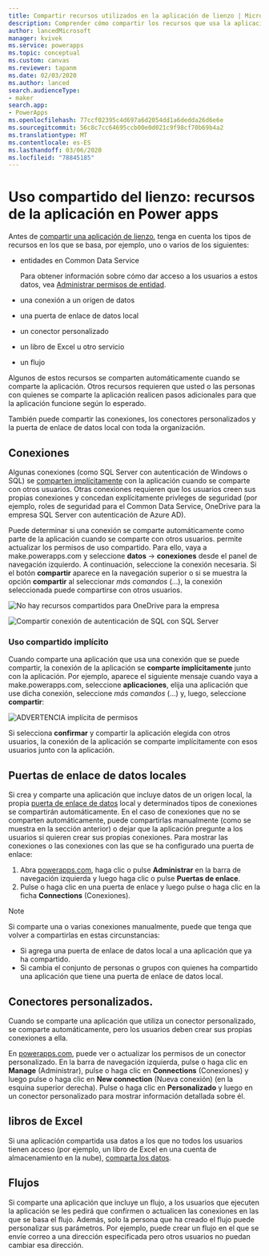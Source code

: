 ```yaml
---
title: Compartir recursos utilizados en la aplicación de lienzo | Microsoft Docs
description: Comprender cómo compartir los recursos que usa la aplicación de lienzo en Power apps
author: lancedMicrosoft
manager: kvivek
ms.service: powerapps
ms.topic: conceptual
ms.custom: canvas
ms.reviewer: tapanm
ms.date: 02/03/2020
ms.author: lanced
search.audienceType:
- maker
search.app:
- PowerApps
ms.openlocfilehash: 77ccf02395c4d697a6d2054dd1a6dedda26d6e6e
ms.sourcegitcommit: 56c8c7cc64695ccb00e0d021c9f98cf70b69b4a2
ms.translationtype: MT
ms.contentlocale: es-ES
ms.lasthandoff: 03/06/2020
ms.locfileid: "78845185"
---
```

# <a name="share-canvas-app-resources-in-power-apps"></a>Uso compartido del lienzo: recursos de la aplicación en Power apps

Antes de [compartir una aplicación de lienzo](share-app.md), tenga en cuenta los tipos de recursos en los que se basa, por ejemplo, uno o varios de los siguientes:

* entidades en Common Data Service

    Para obtener información sobre cómo dar acceso a los usuarios a estos datos, vea [Administrar permisos de entidad](share-app.md#manage-entity-permissions).
    
* una conexión a un origen de datos
* una puerta de enlace de datos local
* un conector personalizado
* un libro de Excel u otro servicio
* un flujo

Algunos de estos recursos se comparten automáticamente cuando se comparte la aplicación. Otros recursos requieren que usted o las personas con quienes se comparte la aplicación realicen pasos adicionales para que la aplicación funcione según lo esperado.

También puede compartir las conexiones, los conectores personalizados y la puerta de enlace de datos local con toda la organización.

## <a name="connections"></a>Conexiones

Algunas conexiones (como SQL Server con autenticación de Windows o SQL) se [comparten implícitamente](share-app-resources.md#implicit-sharing) con la aplicación cuando se comparte con otros usuarios. Otras conexiones requieren que los usuarios creen sus propias conexiones y concedan explícitamente privleges de seguridad (por ejemplo, roles de seguridad para el Common Data Service, OneDrive para la empresa SQL Server con autenticación de Azure AD).

Puede determinar si una conexión se comparte automáticamente como parte de la aplicación cuando se comparte con otros usuarios. permite actualizar los permisos de uso compartido. Para ello, vaya a make.powerapps.com y seleccione **datos** -> **conexiones** desde el panel de navegación izquierdo. A continuación, seleccione la conexión necesaria. Si el botón **compartir** aparece en la navegación superior o si se muestra la opción **compartir** al seleccionar *más comandos* (...), la conexión seleccionada puede compartirse con otros usuarios.

  ![No hay recursos compartidos para OneDrive para la empresa](./media/share-app-resources/shared-connections-odb.png)

  ![Compartir conexión de autenticación de SQL con SQL Server](./media/share-app-resources/shared-connections-sqlauth.png)

### <a name="implicit-sharing"></a>Uso compartido implícito

Cuando comparte una aplicación que usa una conexión que se puede compartir, la conexión de la aplicación se **comparte implícitamente** junto con la aplicación. Por ejemplo, aparece el siguiente mensaje cuando vaya a make.powerapps.com, seleccione **aplicaciones**, elija una aplicación que use dicha conexión, seleccione *más comandos* (...) y, luego, seleccione **compartir**:

  ![ADVERTENCIA implícita de permisos](./media/share-app-resources/share-app-implicit-permission.png)

Si selecciona **confirmar** y compartir la aplicación elegida con otros usuarios, la conexión de la aplicación se comparte implícitamente con esos usuarios junto con la aplicación.

## <a name="on-premises-data-gateways"></a>Puertas de enlace de datos locales
Si crea y comparte una aplicación que incluye datos de un origen local, la propia [puerta de enlace de datos](gateway-management.md) local y determinados tipos de conexiones se compartirán automáticamente. En el caso de conexiones que no se comparten automáticamente, puede compartirlas manualmente (como se muestra en la sección anterior) o dejar que la aplicación pregunte a los usuarios si quieren crear sus propias conexiones. Para mostrar las conexiones o las conexiones con las que se ha configurado una puerta de enlace:

1. Abra [powerapps.com](https://make.powerapps.com?utm_source=padocs&utm_medium=linkinadoc&utm_campaign=referralsfromdoc), haga clic o pulse **Administrar** en la barra de navegación izquierda y luego haga clic o pulse **Puertas de enlace**.
2. Pulse o haga clic en una puerta de enlace y luego pulse o haga clic en la ficha **Connections** (Conexiones).

> [!NOTE]
> Si comparte una o varias conexiones manualmente, puede que tenga que volver a compartirlas en estas circunstancias:

* Si agrega una puerta de enlace de datos local a una aplicación que ya ha compartido.
* Si cambia el conjunto de personas o grupos con quienes ha compartido una aplicación que tiene una puerta de enlace de datos local.

## <a name="custom-connectors"></a>Conectores personalizados.
Cuando se comparte una aplicación que utiliza un conector personalizado, se comparte automáticamente, pero los usuarios deben crear sus propias conexiones a ella.

En [powerapps.com](https://make.powerapps.com?utm_source=padocs&utm_medium=linkinadoc&utm_campaign=referralsfromdoc), puede ver o actualizar los permisos de un conector personalizado. En la barra de navegación izquierda, pulse o haga clic en **Manage** (Administrar), pulse o haga clic en **Connections** (Conexiones) y luego pulse o haga clic en **New connection** (Nueva conexión) (en la esquina superior derecha). Pulse o haga clic en **Personalizado** y luego en un conector personalizado para mostrar información detallada sobre él.

## <a name="excel-workbooks"></a>libros de Excel
Si una aplicación compartida usa datos a los que no todos los usuarios tienen acceso (por ejemplo, un libro de Excel en una cuenta de almacenamiento en la nube), [comparta los datos](share-app-data.md).

## <a name="flows"></a>Flujos
Si comparte una aplicación que incluye un flujo, a los usuarios que ejecuten la aplicación se les pedirá que confirmen o actualicen las conexiones en las que se basa el flujo. Además, solo la persona que ha creado el flujo puede personalizar sus parámetros. Por ejemplo, puede crear un flujo en el que se envíe correo a una dirección especificada pero otros usuarios no puedan cambiar esa dirección.

